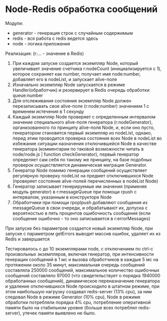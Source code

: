 # Node-Redis обработка сообщений

Модули:
* generator - генерация строк с случайным содержимым
* redis - вся работа с redis ведется здесь
* node - логика приложения

Реализация:
(r:... - значение в Redis)
1. При каждом запуске создается экземпляр Node, который увеличивает значение
счетчика r:nodeCount (инициализируется с 1), которое сохраняет как number, получает имя node:number,
добавляет его в nodeList, и запускает alive-поле
2. Изначально экземпляр Node запускается в режиме Handler(обработчик) и резервирует в Redis
очередь обработки queue:number
3. Для отслеживания состояния экземпляр Node должен перезаписывать свое alive-поле (r:node:number) значением 1 с временем
истечения в 1 секунду
4. Каждый экземпляр Node проверяет с определенным интервалом значение специального alive-поля генератора (r:nodeGenerator),
организованного по принципу alive-поля Node, и, если оно пусто, генератором становится первый экземпляр из nodeList, однако,
перед этим проводится проверка состояния всех Node в nodeList во избежание ситуации назначения отключившейся Node в качестве
генератора (комментарии по таковой возможности читать в node/node.js | function checkGenerator), первый генератор определяет сам себя по такому же принципу, на базе подобных проверок осуществляется динамическая миграция Generator.
5. Генератор Node помимо генерации сообщений осуществляет регулярную проверку nodeList на предмет отключившихся Node (проверяет состояние alive-полей перечисленных в nodeList Node)
6. Генератор записывает генерируемые им значения (применяя модуль generator) в r:messageQueue при помощи rpush с интервалом,
указанным в конструкторе Node
7. Обработчики при помощи rpoplpush добавляют сообщения из messageQueue в свои очереди, и обрабатывают их, допуска с вероятностью в пять процентов ошибочность сообщения (если сообщение ошибочно - то оно записывается в r:errorMessages)

При запуске без параметров создается новый экземпляр Node, при запуске с параметром getErrors выводит массив ошибок, удаляет их из Redis и завершается

Тестировалось с до 10 экземплярами node, с отключением по ctrl-c произвольных экземпляров, включая генератор, при
интенсивности генерации сообщений в 1 мс и вызова обработчиков в каждые 5 мс на протяжении около 35 минут, максимальная очередь сообщений составляла 250000 сообщений, максимальное количество ошибочных сообщений составляло 97000 (что свидетельствует о порядка 1940000 обработанных сообщений), динамическое переназначение генератора и удаление отключившихся Node происходило в штатном режиме, при этом наибольшую нагрузку создавал redis-server (13% cpu), за ним следовал Node в режиме Generator (10% cpu), Node в режиме обработки потребляли порядка 4% cpu, потребление оперативной памяти было на стабильном уровне (больше всех потреблял redis-server), утечек памяти выявлено не было.